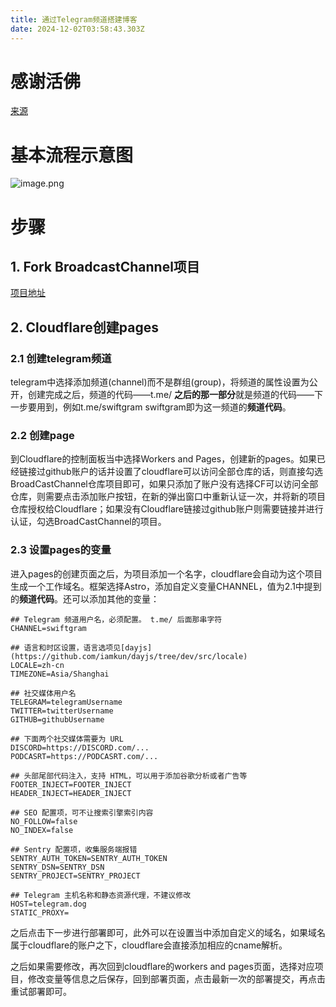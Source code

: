 ```yaml
---
title: 通过Telegram频道搭建博客
date: 2024-12-02T03:58:43.303Z
---
```


# 感谢活佛

[来源](https://yinji.org/5334.html)

# 基本流程示意图
![image.png](https://cloudflare-imgbed-p1r.pages.dev/file/1731463910830_image.png)

# 步骤
## 1. Fork BroadcastChannel项目
[项目地址](https://github.com/ccbikai/BroadcastChannel)


## 2. Cloudflare创建pages
### 2.1 创建telegram频道
telegram中选择添加频道(channel)而不是群组(group)，将频道的属性设置为公开，创建完成之后，频道的代码——t.me/ **之后的那一部分**就是频道的代码——下一步要用到，例如t.me/swiftgram swiftgram即为这一频道的**频道代码**。
### 2.2 创建page
到Cloudflare的控制面板当中选择Workers and Pages，创建新的pages。如果已经链接过github账户的话并设置了cloudflare可以访问全部仓库的话，则直接勾选BroadCastChannel仓库项目即可，如果只添加了账户没有选择CF可以访问全部仓库，则需要点击添加账户按钮，在新的弹出窗口中重新认证一次，并将新的项目仓库授权给Cloudflare；如果没有Cloudflare链接过github账户则需要链接并进行认证，勾选BroadCastChannel的项目。

### 2.3 设置pages的变量
进入pages的创建页面之后，为项目添加一个名字，cloudflare会自动为这个项目生成一个工作域名。框架选择Astro，添加自定义变量CHANNEL，值为2.1中提到的**频道代码**。还可以添加其他的变量：
```
## Telegram 频道用户名，必须配置。 t.me/ 后面那串字符
CHANNEL=swiftgram

## 语言和时区设置，语言选项见[dayjs](https://github.com/iamkun/dayjs/tree/dev/src/locale)
LOCALE=zh-cn
TIMEZONE=Asia/Shanghai

## 社交媒体用户名
TELEGRAM=telegramUsername
TWITTER=twitterUsername
GITHUB=githubUsername

## 下面两个社交媒体需要为 URL
DISCORD=https://DISCORD.com/...
PODCASRT=https://PODCASRT.com/...

## 头部尾部代码注入，支持 HTML，可以用于添加谷歌分析或者广告等
FOOTER_INJECT=FOOTER_INJECT
HEADER_INJECT=HEADER_INJECT

## SEO 配置项，可不让搜索引擎索引内容
NO_FOLLOW=false
NO_INDEX=false

## Sentry 配置项，收集服务端报错
SENTRY_AUTH_TOKEN=SENTRY_AUTH_TOKEN
SENTRY_DSN=SENTRY_DSN
SENTRY_PROJECT=SENTRY_PROJECT

## Telegram 主机名称和静态资源代理，不建议修改
HOST=telegram.dog
STATIC_PROXY=
```
之后点击下一步进行部署即可，此外可以在设置当中添加自定义的域名，如果域名属于cloudflare的账户之下，cloudflare会直接添加相应的cname解析。

之后如果需要修改，再次回到cloudflare的workers and pages页面，选择对应项目，修改变量等信息之后保存，回到部署页面，点击最新一次的部署提交，再点击重试部署即可。
